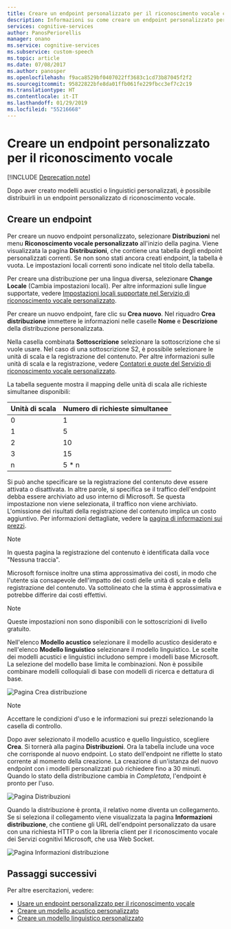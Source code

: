 ```yaml
---
title: Creare un endpoint personalizzato per il riconoscimento vocale con il Servizio di riconoscimento vocale personalizzato in Azure | Microsoft Docs
description: Informazioni su come creare un endpoint personalizzato per il riconoscimento vocale con il Servizio di riconoscimento vocale personalizzato in Servizi cognitivi.
services: cognitive-services
author: PanosPeriorellis
manager: onano
ms.service: cognitive-services
ms.subservice: custom-speech
ms.topic: article
ms.date: 07/08/2017
ms.author: panosper
ms.openlocfilehash: f9aca8529bf0407022ff3683c1cd73b87045f2f2
ms.sourcegitcommit: 95822822bfe8da01ffb061fe229fbcc3ef7c2c19
ms.translationtype: HT
ms.contentlocale: it-IT
ms.lasthandoff: 01/29/2019
ms.locfileid: "55216668"
---
```

# <a name="create-a-custom-speech-to-text-endpoint"></a>Creare un endpoint personalizzato per il riconoscimento vocale

[!INCLUDE [Deprecation note](../../../../includes/cognitive-services-custom-speech-deprecation-note.md)]

Dopo aver creato modelli acustici o linguistici personalizzati, è possibile distribuirli in un endpoint personalizzato di riconoscimento vocale. 

## <a name="create-an-endpoint"></a>Creare un endpoint
Per creare un nuovo endpoint personalizzato, selezionare **Distribuzioni** nel menu **Riconoscimento vocale personalizzato** all'inizio della pagina. Viene visualizzata la pagina **Distribuzioni**, che contiene una tabella degli endpoint personalizzati correnti. Se non sono stati ancora creati endpoint, la tabella è vuota. Le impostazioni locali correnti sono indicate nel titolo della tabella. 

Per creare una distribuzione per una lingua diversa, selezionare **Change Locale** (Cambia impostazioni locali). Per altre informazioni sulle lingue supportate, vedere [Impostazioni locali supportate nel Servizio di riconoscimento vocale personalizzato](cognitive-services-custom-speech-change-locale.md).

Per creare un nuovo endpoint, fare clic su **Crea nuovo**. Nel riquadro **Crea distribuzione** immettere le informazioni nelle caselle **Nome** e **Descrizione** della distribuzione personalizzata.

Nella casella combinata **Sottoscrizione** selezionare la sottoscrizione che si vuole usare. Nel caso di una sottoscrizione S2, è possibile selezionare le unità di scala e la registrazione del contenuto. Per altre informazioni sulle unità di scala e la registrazione, vedere [Contatori e quote del Servizio di riconoscimento vocale personalizzato](../cognitive-services-custom-speech-meters.md).

La tabella seguente mostra il mapping delle unità di scala alle richieste simultanee disponibili:

| Unità di scala | Numero di richieste simultanee |
| ------ | ----- |
| 0 | 1 |
| 1 | 5 |
| 2 | 10 |
| 3 | 15 |
| n | 5 * n |

Si può anche specificare se la registrazione del contenuto deve essere attivata o disattivata. In altre parole, si specifica se il traffico dell'endpoint debba essere archiviato ad uso interno di Microsoft. Se questa impostazione non viene selezionata, il traffico non viene archiviato. L'omissione dei risultati della registrazione del contenuto implica un costo aggiuntivo. Per informazioni dettagliate, vedere la [pagina di informazioni sui prezzi](https://azure.microsoft.com/pricing/details/cognitive-services/custom-speech-service/).

> [!NOTE]
> In questa pagina la registrazione del contenuto è identificata dalla voce "Nessuna traccia".
>


Microsoft fornisce inoltre una stima approssimativa dei costi, in modo che l'utente sia consapevole dell'impatto dei costi delle unità di scala e della registrazione del contenuto. Va sottolineato che la stima è approssimativa e potrebbe differire dai costi effettivi.

> [!NOTE]
> Queste impostazioni non sono disponibili con le sottoscrizioni di livello gratuito.
>

Nell'elenco **Modello acustico** selezionare il modello acustico desiderato e nell'elenco **Modello linguistico** selezionare il modello linguistico. Le scelte dei modelli acustici e linguistici includono sempre i modelli base Microsoft. La selezione del modello base limita le combinazioni. Non è possibile combinare modelli colloquiali di base con modelli di ricerca e dettatura di base.

![Pagina Crea distribuzione](../../../media/cognitive-services/custom-speech-service/custom-speech-deployment-create2.png)

> [!NOTE]
> Accettare le condizioni d'uso e le informazioni sui prezzi selezionando la casella di controllo.
>

Dopo aver selezionato il modello acustico e quello linguistico, scegliere **Crea**. Si tornerà alla pagina **Distribuzioni**. Ora la tabella include una voce che corrisponde al nuovo endpoint. Lo stato dell'endpoint ne riflette lo stato corrente al momento della creazione. La creazione di un'istanza del nuovo endpoint con i modelli personalizzati può richiedere fino a 30 minuti. Quando lo stato della distribuzione cambia in *Completata*, l'endpoint è pronto per l'uso.

![Pagina Distribuzioni](../../../media/cognitive-services/custom-speech-service/custom-speech-deployment-ready.png)

Quando la distribuzione è pronta, il relativo nome diventa un collegamento. Se si seleziona il collegamento viene visualizzata la pagina **Informazioni distribuzione**, che contiene gli URL dell'endpoint personalizzato da usare con una richiesta HTTP o con la libreria client per il riconoscimento vocale dei Servizi cognitivi Microsoft, che usa Web Socket.

![Pagina Informazioni distribuzione](../../../media/cognitive-services/custom-speech-service/custom-speech-deployment-info2.png)

## <a name="next-steps"></a>Passaggi successivi

Per altre esercitazioni, vedere:
* [Usare un endpoint personalizzato per il riconoscimento vocale](cognitive-services-custom-speech-use-endpoint.md)
* [Creare un modello acustico personalizzato](cognitive-services-custom-speech-create-acoustic-model.md)
* [Creare un modello linguistico personalizzato](cognitive-services-custom-speech-create-language-model.md)
